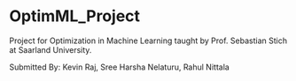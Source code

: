 # OptimML_Project
Project for Optimization in Machine Learning taught by Prof. Sebastian Stich at Saarland University.

Submitted By: Kevin Raj, Sree Harsha Nelaturu, Rahul Nittala
